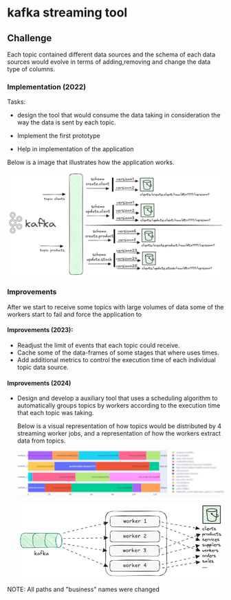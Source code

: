 # kafka streaming tool

## Challenge

Each topic contained different data sources and the schema of each data sources would evolve in terms of adding,removing and change the data type of columns.

### Implementation (2022)


Tasks:
- design the tool that would consume the data taking in consideration the way the data is sent by each topic.

- Implement the first prototype

- Help in implementation of the application

Below is a image that illustrates how the application works.

![alt text](imgs/streaming_tool_img1.png)

### Improvements

After we start to receive some topics with large volumes of data some of the workers start to fail and force the application to 


#### Improvements (2023):

- Readjust the limit of events that each topic could receive.
- Cache some of the data-frames of some stages that where uses times.
- Add additional metrics to control the execution time of each individual topic data source.


#### Improvements (2024)

- Design and develop a auxiliary tool that uses a scheduling algorithm to automatically groups topics by workers according to the execution time that each topic was taking.

    Below is a visual representation of how topics would be distributed by 4 streaming worker jobs, and a representation of how the workers extract data from topics.

    ![alt text](imgs/scheduler_optimization.png)

    ![alt text](imgs/scheduler_optimization_1.png)

NOTE: All paths and "business" names were changed